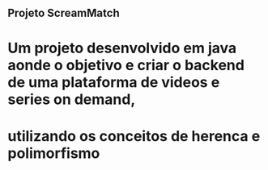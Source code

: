 ## Projeto ScreamMatch 

#  Um projeto desenvolvido em java aonde o objetivo e criar o backend de uma plataforma de videos e series on demand, 
# utilizando os conceitos de herenca e polimorfismo
